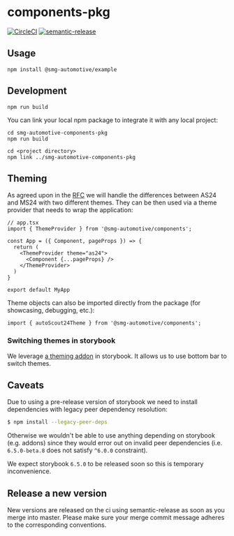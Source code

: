 # components-pkg

[![CircleCI](https://circleci.com/gh/smg-automotive/components-pkg/tree/main.svg?style=svg)](https://circleci.com/gh/smg-automotive/components-pkg/tree/main)
[![semantic-release](https://img.shields.io/badge/%20%20%F0%9F%93%A6%F0%9F%9A%80-semantic--release-e10079.svg)](https://github.com/semantic-release/semantic-release)

## Usage
```
npm install @smg-automotive/example
```

## Development
```
npm run build
```

You can link your local npm package to integrate it with any local project:
```
cd smg-automotive-components-pkg
npm run build

cd <project directory>
npm link ../smg-automotive-components-pkg
```

## Theming

As agreed upon in the [RFC](https://github.com/smg-automotive/au-docs/discussions/3) we will handle the differences between AS24 and MS24 with two different themes. They can be then used via a theme provider that needs to wrap the application:

```tsx
// app.tsx
import { ThemeProvider } from '@smg-automotive/components';

const App = ({ Component, pageProps }) => {
  return (
    <ThemeProvider theme="as24">
      <Component {...pageProps} />
    </ThemeProvider>
  )
}

export default MyApp
```

Theme objects can also be imported directly from the package (for showcasing, debugging, etc.):

```tsx
import { autoScout24Theme } from '@smg-automotive/components';
```

### Switching themes in storybook

We leverage [a theming addon](https://storybook.js.org/addons/@react-theming/storybook-addon) in storybook. It allows us to use bottom bar to switch themes.

<!-- TEMP: delete after storybook 6.5 is released -->
## Caveats

Due to using a pre-release version of storybook we need to install dependencies with legacy peer dependency resolution:

```bash
$ npm install --legacy-peer-deps
```
Otherwise we wouldn't be able to use anything depending on storybook (e.g. addons) since they would error out on invalid peer dependencies (i.e. `6.5.0-beta.8` does not satisfy `^6.0.0` constraint).

We expect storybook `6.5.0` to be released soon so this is temporary inconvenience.

## Release a new version

New versions are released on the ci using semantic-release as soon as you merge into master. Please
make sure your merge commit message adheres to the corresponding conventions.
